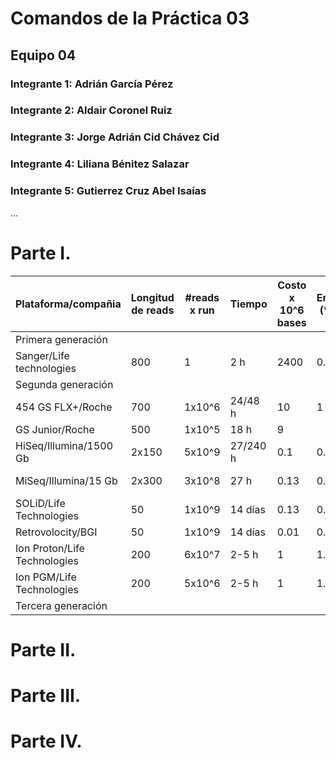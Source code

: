 # Comandos de la Práctica 03
## Equipo 04
### Integrante 1: Adrián García Pérez
### Integrante 2: Aldair Coronel Ruiz
### Integrante 3: Jorge Adrián Cid Chávez Cid
### Integrante 4: Liliana Bénitez Salazar
### Integrante 5: Gutierrez Cruz Abel Isaías 
...

# Parte I.
Plataforma/compañia | Longitud de reads | #reads x run | Tiempo | Costo x 10^6 bases | Error (%) | Química 
--- | --- | --- | --- | --- | --- | ---
Primera generación |  |  |  |  |  |   
Sanger/Life technologies | 800 | 1 | 2 h | 2400 | 0.3 | Dideoxy terminator 
Segunda generación | 
454 GS FLX+/Roche | 700 | 1x10^6 | 24/48 h | 10 | 1 | Pyrosequencing 
GS Junior/Roche | 500 | 1x10^5 | 18 h | 9 |  | Pyrosequencing 
HiSeq/Illumina/1500 Gb | 2x150 | 5x10^9| 27/240 h | 0.1 | 0.8 | Reversible terminators 
MiSeq/Illumina/15 Gb | 2x300 | 3x10^8 | 27 h | 0.13 | 0.8 | Reversible terminator 
SOLiD/Life Technologies | 50 | 1x10^9 | 14 días | 0.13 | 0.1 | Ligation 
Retrovolocity/BGI | 50 | 1x10^9 | 14 días | 0.01 | 0.01 | Nanoball/ligation 
Ion Proton/Life Technologies | 200 | 6x10^7 | 2-5 h | 1 | 1.7 | Proton detection 
Ion PGM/Life Technologies | 200 | 5x10^6 | 2-5 h | 1 | 1.7 | Proton detection 
Tercera generación | 
# Parte II.

# Parte III.

# Parte IV.
